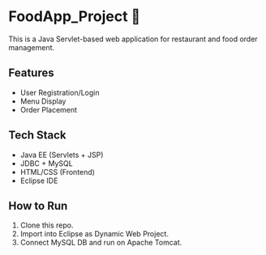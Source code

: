 # FoodApp_Project 🍔

This is a Java Servlet-based web application for restaurant and food order management.

## Features
- User Registration/Login
- Menu Display
- Order Placement

## Tech Stack
- Java EE (Servlets + JSP)
- JDBC + MySQL
- HTML/CSS (Frontend)
- Eclipse IDE

## How to Run
1. Clone this repo.
2. Import into Eclipse as Dynamic Web Project.
3. Connect MySQL DB and run on Apache Tomcat.
